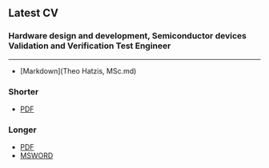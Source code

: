 ## Latest CV 

### Hardware design and development, Semiconductor devices Validation and Verification Test Engineer
----------------------------------------

* [Markdown](Theo Hatzis, MSc.md)

### Shorter

* [PDF](docs\3a.pdf)

### Longer  
* [PDF](docs\2a.pdf)  
* [MSWORD](docs/2a.docx)

